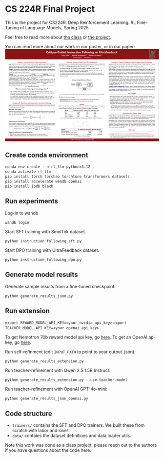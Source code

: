 # CS 224R Final Project
This is the project for CS224R: Deep Reinforcement Learning. RL Fine-Tuning of Language Models, Spring 2025. 

Feel free to read more about [the class](https://cs224r.stanford.edu/) or [the project](CS224R_Default_Project_Guidelines.pdf).

You can read more about our work in our poster, or in our paper:
![poster](cs224r_poster.png)

## Create conda environment
```
conda env create --n rl_llm python=3.12
conda activate rl_llm
pip install torch torchao torchtune transformers datasets
pip install accelerate wandb openai
pip install ipdb black
```

## Run experiments
Log-in to wandb
```
wandb login
```

Start SFT training with SmolTok dataset.
```
python instruction_following_sft.py
```

Start DPO training with UltraFeedback dataset.
```
python instruction_following_dpo.py
```

## Generate model results
Generate sample results from a fine-tuned checkpoint.
```
python generate_results_json.py
```

## Run extension
`export REWARD_MODEL_API_KEY=<your_nvidia_api_key>`
`export TEACHER_MODEL_API_KEY=<your_openai_api_key>`

To get Nemotron 70b reward model api key, go [here](https://build.nvidia.com/nvidia/llama-3_1-nemotron-70b-reward).
To get an OpenAI api key, go [here](https://platform.openai.com/api-keys).

Run self-refinment (edit `INPUT_PATH` to point to your output .json):
```
python generate_results_extension.py
``` 

Run teacher-refinement with Qwen 2.5 1.5B Instruct:
```
python generate_results_extension.py --use-teacher-model
```

Run teacher-refinement with OpenAI GPT-4o-mini:
```
python generate_results_json_openai.py
```

## Code structure
- `trainers/` contains the SFT and DPO trainers. We built these from scratch with labor and love!
- `data/` contains the dataset definitions and data loader utils.

Note this work was done as a class project, please reach out to the authors if you have questions about the code here.